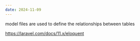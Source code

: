 ```yaml
---
date: 2024-11-09
---
```

model files are used to define the relationships between tables

https://laravel.com/docs/11.x/eloquent